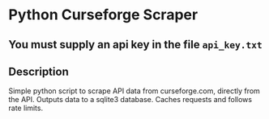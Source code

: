 # Python Curseforge Scraper

## You must supply an api key in the file `api_key.txt`

## Description

Simple python script to scrape API data from curseforge.com, directly from the API. Outputs data to a sqlite3 database. Caches requests and follows rate limits.